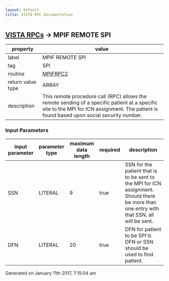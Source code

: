 ```yaml
---
layout: default
title: VISTA RPC documentation
---
```




## [VISTA RPCs](TableOfContent.md) &#8594; MPIF REMOTE SPI 

 property | value 
--- | --- 
 label | MPIF REMOTE SPI
 tag | SPI
 routine | [MPIFRPC2](http://code.osehra.org/dox/Routine_MPIFRPC2_source.html)
 return value type | ARRAY
 description | This remote procedure call (RPC) allows the remote sending of a specific patient at a specific site to the MPI for ICN assignment.  The patient is found based upon social security number.

### Input Parameters

| input parameter | parameter type | maximum data length | required | description | 
| --- | --- | --- | --- | --- | 
| SSN | LITERAL | 9 | true | SSN for the patient that is to be sent to the MPI for ICN assignment.  Should there be more than one entry with that SSN, all will be sent. | 
| DFN | LITERAL | 20 | true | DFN for patient to be SPI'd.  DFN or SSN should be used to find patient. | 




 Generated on January 11th 2017, 7:15:04 am
